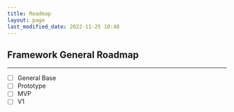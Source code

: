 ```yaml
---
title: Roadmap
layout: page
last_modified_date: 2022-11-25 10:40
---
```


## Framework General Roadmap

----------------

- [ ] General Base
- [ ] Prototype
- [ ] MVP
- [ ] V1